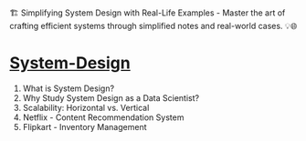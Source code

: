 🏗️ Simplifying System Design with Real-Life Examples - Master the art of crafting efficient systems through simplified notes and real-world cases. 💡🌐

# [System-Design](https://github.com/JaydeepAgravat/System-Design/blob/main/system_design.md)

1. What is System Design?
2. Why Study System Design as a Data Scientist?
3. Scalability: Horizontal vs. Vertical
4. Netflix - Content Recommendation System
5. Flipkart - Inventory Management


